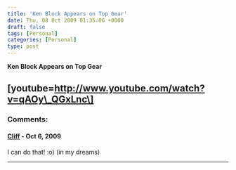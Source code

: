 ```yaml
---
title: 'Ken Block Appears on Top Gear'
date: Thu, 08 Oct 2009 01:35:06 +0000
draft: false
tags: [Personal]
categories: [Personal]
type: post
---
```


**Ken Block Appears on Top Gear**

\[youtube=http://www.youtube.com/watch?v=qAOy\_QGxLnc\]
---
### Comments:
#### [Cliff]( "cliffy@custard.org") - <time datetime="2009-10-10 09:42:06">Oct 6, 2009</time>

I can do that! :o) (in my dreams)
<hr />
